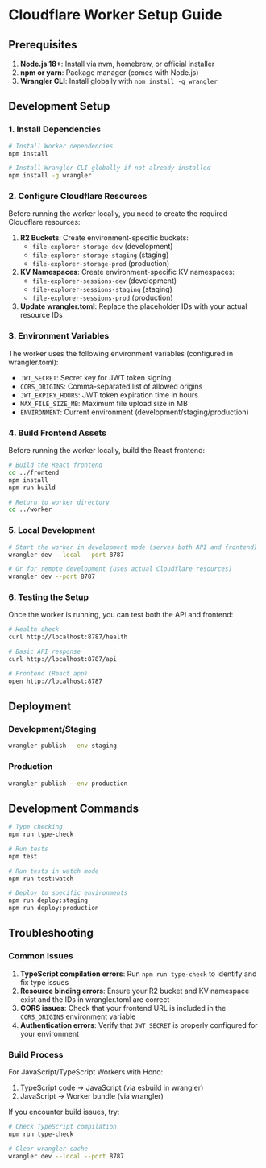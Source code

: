 # Cloudflare Worker Setup Guide

## Prerequisites

1. **Node.js 18+**: Install via nvm, homebrew, or official installer
2. **npm or yarn**: Package manager (comes with Node.js)
3. **Wrangler CLI**: Install globally with `npm install -g wrangler`

## Development Setup

### 1. Install Dependencies

```bash
# Install Worker dependencies
npm install

# Install Wrangler CLI globally if not already installed
npm install -g wrangler
```

### 2. Configure Cloudflare Resources

Before running the worker locally, you need to create the required Cloudflare resources:

1. **R2 Buckets**: Create environment-specific buckets:
   - `file-explorer-storage-dev` (development)
   - `file-explorer-storage-staging` (staging)
   - `file-explorer-storage-prod` (production)
2. **KV Namespaces**: Create environment-specific KV namespaces:
   - `file-explorer-sessions-dev` (development)
   - `file-explorer-sessions-staging` (staging)
   - `file-explorer-sessions-prod` (production)
3. **Update wrangler.toml**: Replace the placeholder IDs with your actual resource IDs

### 3. Environment Variables

The worker uses the following environment variables (configured in wrangler.toml):

- `JWT_SECRET`: Secret key for JWT token signing
- `CORS_ORIGINS`: Comma-separated list of allowed origins
- `JWT_EXPIRY_HOURS`: JWT token expiration time in hours
- `MAX_FILE_SIZE_MB`: Maximum file upload size in MB
- `ENVIRONMENT`: Current environment (development/staging/production)

### 4. Build Frontend Assets

Before running the worker locally, build the React frontend:

```bash
# Build the React frontend
cd ../frontend
npm install
npm run build

# Return to worker directory
cd ../worker
```

### 5. Local Development

```bash
# Start the worker in development mode (serves both API and frontend)
wrangler dev --local --port 8787

# Or for remote development (uses actual Cloudflare resources)
wrangler dev --port 8787
```

### 6. Testing the Setup

Once the worker is running, you can test both the API and frontend:

```bash
# Health check
curl http://localhost:8787/health

# Basic API response
curl http://localhost:8787/api

# Frontend (React app)
open http://localhost:8787
```

## Deployment

### Development/Staging
```bash
wrangler publish --env staging
```

### Production
```bash
wrangler publish --env production
```

## Development Commands

```bash
# Type checking
npm run type-check

# Run tests
npm test

# Run tests in watch mode
npm run test:watch

# Deploy to specific environments
npm run deploy:staging
npm run deploy:production
```

## Troubleshooting

### Common Issues

1. **TypeScript compilation errors**: Run `npm run type-check` to identify and fix type issues
2. **Resource binding errors**: Ensure your R2 bucket and KV namespace exist and the IDs in wrangler.toml are correct
3. **CORS issues**: Check that your frontend URL is included in the `CORS_ORIGINS` environment variable
4. **Authentication errors**: Verify that `JWT_SECRET` is properly configured for your environment

### Build Process

For JavaScript/TypeScript Workers with Hono:
1. TypeScript code → JavaScript (via esbuild in wrangler)
2. JavaScript → Worker bundle (via wrangler)

If you encounter build issues, try:
```bash
# Check TypeScript compilation
npm run type-check

# Clear wrangler cache
wrangler dev --local --port 8787
```